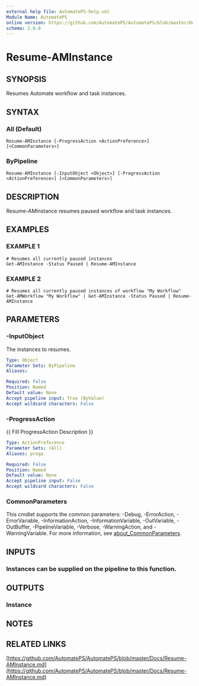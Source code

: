 ```yaml
---
external help file: AutomatePS-help.xml
Module Name: AutomatePS
online version: https://github.com/AutomatePS/AutomatePS/blob/master/Docs/Resume-AMInstance.md
schema: 2.0.0
---
```


# Resume-AMInstance

## SYNOPSIS
Resumes Automate workflow and task instances.

## SYNTAX

### All (Default)
```
Resume-AMInstance [-ProgressAction <ActionPreference>] [<CommonParameters>]
```

### ByPipeline
```
Resume-AMInstance [-InputObject <Object>] [-ProgressAction <ActionPreference>] [<CommonParameters>]
```

## DESCRIPTION
Resume-AMInstance resumes paused workflow and task instances.

## EXAMPLES

### EXAMPLE 1
```
# Resumes all currently paused instances
Get-AMInstance -Status Paused | Resume-AMInstance
```

### EXAMPLE 2
```
# Resumes all currently paused instances of workflow "My Workflow"
Get-AMWorkflow "My Workflow" | Get-AMInstance -Status Paused | Resume-AMInstance
```

## PARAMETERS

### -InputObject
The instances to resumes.

```yaml
Type: Object
Parameter Sets: ByPipeline
Aliases:

Required: False
Position: Named
Default value: None
Accept pipeline input: True (ByValue)
Accept wildcard characters: False
```

### -ProgressAction
{{ Fill ProgressAction Description }}

```yaml
Type: ActionPreference
Parameter Sets: (All)
Aliases: proga

Required: False
Position: Named
Default value: None
Accept pipeline input: False
Accept wildcard characters: False
```

### CommonParameters
This cmdlet supports the common parameters: -Debug, -ErrorAction, -ErrorVariable, -InformationAction, -InformationVariable, -OutVariable, -OutBuffer, -PipelineVariable, -Verbose, -WarningAction, and -WarningVariable. For more information, see [about_CommonParameters](http://go.microsoft.com/fwlink/?LinkID=113216).

## INPUTS

### Instances can be supplied on the pipeline to this function.
## OUTPUTS

### Instance
## NOTES

## RELATED LINKS

[https://github.com/AutomatePS/AutomatePS/blob/master/Docs/Resume-AMInstance.md](https://github.com/AutomatePS/AutomatePS/blob/master/Docs/Resume-AMInstance.md)

